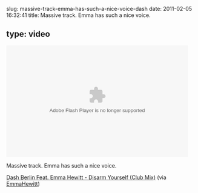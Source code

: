 slug: massive-track-emma-has-such-a-nice-voice-dash
date: 2011-02-05 16:32:41
title: Massive track. Emma has such a nice voice.

 
type: video
---

<object width="480" height="295"><param name="movie" value="http://www.youtube.com/e/jzrN1sHePus"></param><param name="allowFullScreen" value="true"></param><param name="allowscriptaccess" value="always"></param><embed src="http://www.youtube.com/e/jzrN1sHePus" type="application/x-shockwave-flash" width="480" height="295" allowscriptaccess="always" allowfullscreen="true"></embed></object>

Massive track. Emma has such a nice voice.

 [Dash Berlin Feat. Emma Hewitt - Disarm Yourself (Club Mix)](http://www.youtube.com/watch?v=jzrN1sHePus) (via [EmmaHewitt](http://youtube.com/user/EmmaHewitt))
